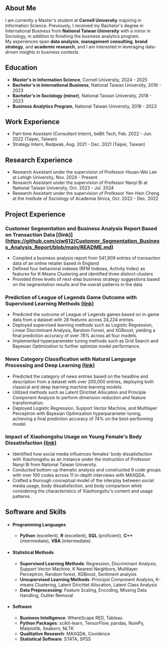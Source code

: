 ## About Me
I am currently a Master's student at **Cornell University** majoring in Information Science. Previously, I received my Bachelor's degree in International Business from **National Taiwan University** with a minor in Sociology, in addition to finishing the business analytics program. \
My experiences span **data analysis**, **management consulting**, **brand strategy**, and **academic research**, and I am interested in leveraging data-driven insights in business contexts. 

## Education
- **Master's in Information Science**, Cornell University, 2024 - 2025
- **Bachelor's in International Business**, National Taiwan University, 2018 - 2023
- **Bachelor's in Sociology (minor)**, National Taiwan University, 2018 - 2023
- **Business Analytics Program**, National Taiwan University, 2018 - 2023
  
## Work Experience
- Part-time Assistant (Consultant Intern), beBit Tech, Feb. 2022 - Jun. 2022 (Taipei, Taiwan)
- Strategy Intern, Redpeak, Aug. 2021 - Dec. 2021 (Taipei, Taiwan)
  
## Research Experience
- Research Assistant under the supervision of Professor Hsuan-Wei Lee at Lehigh University, Nov. 2024 - Present 
- Research Assistant under the supervision of Professor Nanyi Bi at National Taiwan University, Oct. 2023 - Jul. 2024 
- Research Assistant under the supervision of Professor Yen-Hsin Cheng at the Institute of Sociology of Academia Sinica, Oct. 2022 - Dec. 2022 

## Project Experience
### Customer Segmentation and Business Analysis Report Based on Transaction Data [(link)] (https://github.com/cjw612/Customer_Segmentation_Business_Analysis_Report/blob/main/README.md)

- Compiled a business analysis report from 541,909 entries of transaction data of an online retailer based in England
- Defined four behavioral indexes (RFM Indexes, Activity Index) as features for K-Means Clustering and identified three distinct clusters
- Provided three levels of next-step business strategy suggestions based on the segmentation results and the overall patterns in the data

### Prediction of League of Legends Game Outcome with Supervised Learning Methods [(link)](https://github.com/cjw612/LeagueofLegendsGameOutcomeClassification)

- Predicted the outcome of League of Legends games based on in-game data from a dataset with 28 features across 24,224 entries.
- Deployed supervised learning methods such as Logistic Regression, Linear Discriminant Analysis, Random Forest, and XGBoost, yielding a final prediction accuracy of over 78% across all four models.
- Implemented hyperparameter tuning methods such as Grid Search and Bayesian Optimization to further optimize model performance.

### News Category Classification with Natural Language Processing and Deep Learning [(link)](https://github.com/cjw612/News_Category_Classification)

- Predicted the category of news entries based on the headline and description from a dataset with over 200,000 entries, deploying both classical and deep learning machine learning models.
- Utilized methods such as Latent Dirichlet Allocation and Principle Component Analysis to perform dimension reduction and feature transformation.
- Deployed Logistic Regression, Support Vector Machine, and Multilayer Perceptron with Bayesian Optimization hyperparameter tuning, achieving a final prediction accuracy of 74% on the best-performing model. 

### Impact of Xiaohongshu Usage on Young Female's Body Dissatisfaction  [(link)](/assets/xiaohongshu.pdf)

- Identified how social media influences females’ body dissatisfaction with Xiaohongshu as an instance under the instruction of Professor Nanyi Bi from National Taiwan University.
- Conducted bottom-up thematic analysis and constructed 9 code groups with over 100 codes across 11 in-depth interviews with MAXQDA.
- Crafted a thorough conceptual model of the interplay between social media usage, body dissatisfaction, and body comparison while considering the characteristics of Xiaohongshu's content and usage patterns. 

## Software and Skills

- #### Programming Languages
  - **Python** (excellent), **R** (excellent), **SQL** (proficient), **C++** (intermediate), **VBA** (intermediate)
- #### Statistical Methods
  - **Supervised Learning Methods**: Regression, Discriminant Analysis, Support Vector Machine, K Nearest Neighbors, Multilayer Perceptron, Random forest, XGBoost, Sentiment analysis
  - **Unsupervised Learning Methods**: Principal Component Analysis, K-means Clustering, Latent Dirichlet Allocation, Latent Class Analysis
  - **Data Preprocessing**: Feature Scaling, Encoding, Missing Data Handling, Outlier Removal
- #### Software
  - **Business Intelligence**: WhereScape RED, Tableau
  - **Python Packages**: scikit-learn, TensorFlow, pandas, NumPy, Matplotlib, Seaborn, NLTK
  - **Qualitative Research**: MAXQDA, Covidence
  - **Statistical Software**: STATA, SPSS
